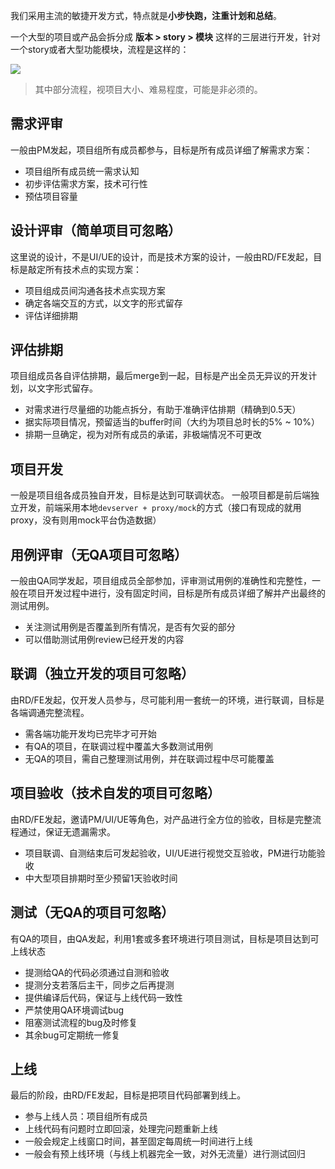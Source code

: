 我们采用主流的敏捷开发方式，特点就是**小步快跑，注重计划和总结**。

一个大型的项目或产品会拆分成 **版本 > story > 模块** 这样的三层进行开发，针对一个story或者大型功能模块，流程是这样的：

![](https://tva1.sinaimg.cn/large/008eGmZEly1gn7zn2yrirj30k00hxt9z.jpg)

> 其中部分流程，视项目大小、难易程度，可能是非必须的。

## 需求评审
一般由PM发起，项目组所有成员都参与，目标是所有成员详细了解需求方案：

- 项目组所有成员统一需求认知
- 初步评估需求方案，技术可行性
- 预估项目容量


## 设计评审（简单项目可忽略）
这里说的设计，不是UI/UE的设计，而是技术方案的设计，一般由RD/FE发起，目标是敲定所有技术点的实现方案：
- 项目组成员间沟通各技术点实现方案
- 确定各端交互的方式，以文字的形式留存
- 评估详细排期

## 评估排期
项目组成员各自评估排期，最后merge到一起，目标是产出全员无异议的开发计划，以文字形式留存。

- 对需求进行尽量细的功能点拆分，有助于准确评估排期（精确到0.5天）
- 据实际项目情况，预留适当的buffer时间（大约为项目总时长的5% ~ 10%）
- 排期一旦确定，视为对所有成员的承诺，非极端情况不可更改

## 项目开发
一般是项目组各成员独自开发，目标是达到可联调状态。
一般项目都是前后端独立开发，前端采用本地`devserver + proxy/mock`的方式（接口有现成的就用proxy，没有则用mock平台伪造数据）

## 用例评审（无QA项目可忽略）
一般由QA同学发起，项目组成员全部参加，评审测试用例的准确性和完整性，一般在项目开发过程中进行，没有固定时间，目标是所有成员详细了解并产出最终的测试用例。

- 关注测试用例是否覆盖到所有情况，是否有欠妥的部分
- 可以借助测试用例review已经开发的内容

## 联调（独立开发的项目可忽略）
由RD/FE发起，仅开发人员参与，尽可能利用一套统一的环境，进行联调，目标是各端调通完整流程。

- 需各端功能开发均已完毕才可开始
- 有QA的项目，在联调过程中覆盖大多数测试用例
- 无QA的项目，需自己整理测试用例，并在联调过程中尽可能覆盖

## 项目验收（技术自发的项目可忽略）
由RD/FE发起，邀请PM/UI/UE等角色，对产品进行全方位的验收，目标是完整流程通过，保证无遗漏需求。

- 项目联调、自测结束后可发起验收，UI/UE进行视觉交互验收，PM进行功能验收
- 中大型项目排期时至少预留1天验收时间

## 测试（无QA的项目可忽略）
有QA的项目，由QA发起，利用1套或多套环境进行项目测试，目标是项目达到可上线状态

- 提测给QA的代码必须通过自测和验收
- 提测分支若落后主干，同步之后再提测
- 提供编译后代码，保证与上线代码一致性
- 严禁使用QA环境调试bug
- 阻塞测试流程的bug及时修复
- 其余bug可定期统一修复

## 上线
最后的阶段，由RD/FE发起，目标是把项目代码部署到线上。

- 参与上线人员：项目组所有成员
- 上线代码有问题时立即回滚，处理完问题重新上线
- 一般会规定上线窗口时间，甚至固定每周统一时间进行上线
- 一般会有预上线环境（与线上机器完全一致，对外无流量）进行测试回归
